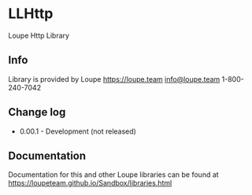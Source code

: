 # LLHttp

Loupe Http Library 

## Info

Library is provided by Loupe
https://loupe.team
info@loupe.team
1-800-240-7042

## Change log

 - 0.00.1 - Development (not released)

## Documentation

Documentation for this and other Loupe libraries can be found at https://loupeteam.github.io/Sandbox/libraries.html
